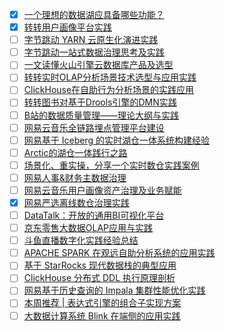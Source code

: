 - [x] [一个理想的数据湖应具备哪些功能？](https://smartsi.blog.csdn.net/article/details/132332451)
- [x] [转转用户画像平台实践](https://smartsi.blog.csdn.net/article/details/128339475)
- [ ] [字节跳动 YARN 云原生化演进实践](https://mp.weixin.qq.com/s/TFW6gumUXsL5BkgP5PIjGg)
- [ ] [字节跳动一站式数据治理思考及实践](https://mp.weixin.qq.com/s/HNb497p9KOnF3d49-F0A2g)
- [ ] [一文读懂火山引擎云数据库产品及选型](https://mp.weixin.qq.com/s/bwo9W4czm1_VHkL2K9nu5Q)
- [ ] [转转实时OLAP分析场景技术选型与应用实践](https://mp.weixin.qq.com/s/Rr_mOssKpdiht7SyVwGIQg)
- [ ] [ClickHouse在自助行为分析场景的实践应用](https://mp.weixin.qq.com/s/TQQqgF15Dct9w_86Rsbijg)
- [ ] [转转图书对基于Drools引擎的DMN实践](https://mp.weixin.qq.com/s/diFz2OkJHxvsANxl_N5leA)
- [ ] [B站的数据质量管理——理论大纲与实践](https://mp.weixin.qq.com/s/l9RV5MfnoaSMLaki0YEC9g)
- [ ] [网易云音乐全链路埋点管理平台建设](https://mp.weixin.qq.com/s/3O22GPGq6zoqEWJ8pLJlFQ)
- [ ] [网易基于 Iceberg 的实时湖仓一体系统构建经验](https://mp.weixin.qq.com/s/o_vDV0bsz1yircknJj_oqA)
- [ ] [Arctic的湖仓一体践行之路](https://mp.weixin.qq.com/s/23UTHsU5pmZpmCXe1oV_7Q)
- [ ] [场景化、重实操，分享一个实时数仓实践案例](https://mp.weixin.qq.com/s/21bokqPVj0twDGDMO12AiQ)
- [ ] [网易人事&财务主数据治理](https://mp.weixin.qq.com/s/w2ZxnwfB4nyMESXSvysfsw)
- [ ] [网易云音乐用户画像资产治理及业务赋能](https://mp.weixin.qq.com/s/5BWCGPmrRhNDeOwL44rbiQ)
- [x] [网易严选离线数仓治理实践](https://smartsi.blog.csdn.net/article/details/128927490)
- [ ] [DataTalk：开放的通用BI可视化平台](https://mp.weixin.qq.com/s/aC0LsddNfWLuSYZErvothg)
- [ ] [​京东零售大数据OLAP应用与实践](https://mp.weixin.qq.com/s/9RKTliadP04YYzLmQbEKjg)
- [ ] [斗鱼直播数字化实践经验总结](https://mp.weixin.qq.com/s/bj3TMI2DhkWqoNKbZMTrHw)
- [ ] [APACHE SPARK 在观远自助分析系统的应用实践](https://mp.weixin.qq.com/s/BXDUNTaISYUEkhRuK8jHHA)
- [ ] [基于 StarRocks 现代数据栈的典型应用](https://mp.weixin.qq.com/s/-AdnrTTMxdGAQqz-_W1oTQ)
- [ ] [ClickHouse 分布式 DDL 执行原理剖析](https://mp.weixin.qq.com/s/pLpXI53zcnRNRi531PVIgA)
- [ ] [网易基于历史查询的 Impala 集群性能优化实践](https://mp.weixin.qq.com/s/xba4hHxiYhksbJkSu5oeQQ)
- [ ] [本周推荐 | 表达式引擎的组合子实现方案](https://mp.weixin.qq.com/s/obGdHPbJlSwqqDk4-vtgZA)
- [ ] [大数据计算系统 Blink 在端侧的应用实践](https://mp.weixin.qq.com/s/BCYV8vbpCPBKQA-QiTf_3g)
